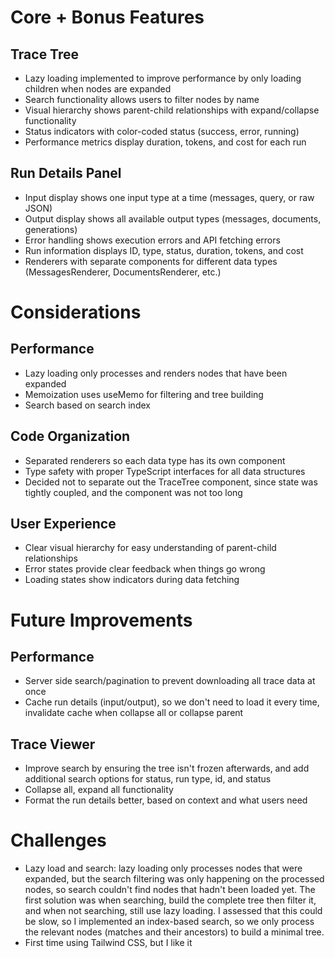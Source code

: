 # Core + Bonus Features

## Trace Tree
- Lazy loading implemented to improve performance by only loading children when nodes are expanded
- Search functionality allows users to filter nodes by name
- Visual hierarchy shows parent-child relationships with expand/collapse functionality
- Status indicators with color-coded status (success, error, running)
- Performance metrics display duration, tokens, and cost for each run

## Run Details Panel
- Input display shows one input type at a time (messages, query, or raw JSON)
- Output display shows all available output types (messages, documents, generations)
- Error handling shows execution errors and API fetching errors
- Run information displays ID, type, status, duration, tokens, and cost
- Renderers with separate components for different data types (MessagesRenderer, DocumentsRenderer, etc.)

# Considerations

## Performance 
- Lazy loading only processes and renders nodes that have been expanded
- Memoization uses useMemo for filtering and tree building
- Search based on search index

## Code Organization
- Separated renderers so each data type has its own component
- Type safety with proper TypeScript interfaces for all data structures
- Decided not to separate out the TraceTree component, since state was tightly coupled, and the component was not too long

## User Experience
- Clear visual hierarchy for easy understanding of parent-child relationships
- Error states provide clear feedback when things go wrong
- Loading states show indicators during data fetching

# Future Improvements

## Performance
- Server side search/pagination to prevent downloading all trace data at once
- Cache run details (input/output), so we don't need to load it every time, invalidate cache when collapse all or collapse parent

## Trace Viewer
- Improve search by ensuring the tree isn't frozen afterwards, and add additional search options for status, run type, id, and status
- Collapse all, expand all functionality
- Format the run details better, based on context and what users need

# Challenges
- Lazy load and search: lazy loading only processes nodes that were expanded, but the search filtering was only happening on the processed nodes, so search couldn't find nodes that hadn't been loaded yet. The first solution was when searching, build the complete tree then filter it, and when not searching, still use lazy loading. I assessed that this could be slow, so I implemented an index-based search, so we only process the relevant nodes (matches and their ancestors) to build a minimal tree.
- First time using Tailwind CSS, but I like it

